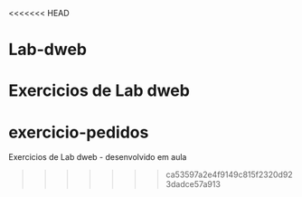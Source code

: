 <<<<<<< HEAD
# Lab-dweb
Exercicios de Lab dweb
=======
# exercicio-pedidos
Exercicios de Lab dweb - desenvolvido em aula
>>>>>>> ca53597a2e4f9149c815f2320d923dadce57a913
